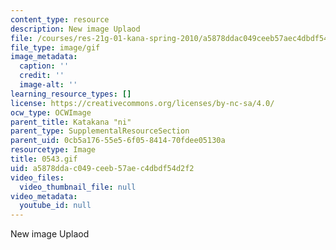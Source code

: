 ```yaml
---
content_type: resource
description: New image Uplaod
file: /courses/res-21g-01-kana-spring-2010/a5878ddac049ceeb57aec4dbdf54d2f2_0543.gif
file_type: image/gif
image_metadata:
  caption: ''
  credit: ''
  image-alt: ''
learning_resource_types: []
license: https://creativecommons.org/licenses/by-nc-sa/4.0/
ocw_type: OCWImage
parent_title: Katakana "ni"
parent_type: SupplementalResourceSection
parent_uid: 0cb5a176-55e5-6f05-8414-70fdee05130a
resourcetype: Image
title: 0543.gif
uid: a5878dda-c049-ceeb-57ae-c4dbdf54d2f2
video_files:
  video_thumbnail_file: null
video_metadata:
  youtube_id: null
---
```

New image Uplaod